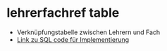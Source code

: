 # lehrerfachref table 
- Verknüpfungstabelle zwischen Lehrern und Fach
- [Link zu SQL code für Implementierung](../../../../../code_resources/database_components_doc/tables/lehrerfachref_table.sql)